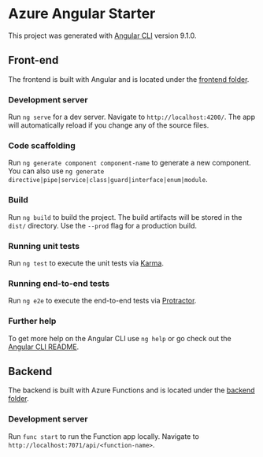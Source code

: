 # Azure Angular Starter

This project was generated with [Angular CLI](https://github.com/angular/angular-cli) version 9.1.0.

## Front-end

The frontend is built with Angular and is located under the [frontend folder](./frontend).

### Development server

Run `ng serve` for a dev server. Navigate to `http://localhost:4200/`. The app will automatically reload if you change any of the source files.

### Code scaffolding

Run `ng generate component component-name` to generate a new component. You can also use `ng generate directive|pipe|service|class|guard|interface|enum|module`.

### Build

Run `ng build` to build the project. The build artifacts will be stored in the `dist/` directory. Use the `--prod` flag for a production build.

### Running unit tests

Run `ng test` to execute the unit tests via [Karma](https://karma-runner.github.io).

### Running end-to-end tests

Run `ng e2e` to execute the end-to-end tests via [Protractor](http://www.protractortest.org/).

### Further help

To get more help on the Angular CLI use `ng help` or go check out the [Angular CLI README](https://github.com/angular/angular-cli/blob/master/README.md).


## Backend

The backend is built with Azure Functions and is located under the [backend folder](./backend).

### Development server

Run `func start` to run the Function app locally. Navigate to `http://localhost:7071/api/<function-name>`.